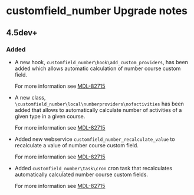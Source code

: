 # customfield_number Upgrade notes

## 4.5dev+

### Added

- A new hook, `customfield_number\hook\add_custom_providers`, has been added which allows automatic calculation of number course custom field.

  For more information see [MDL-82715](https://tracker.moodle.org/browse/MDL-82715)
- A new class, `\customfield_number\local\numberproviders\nofactivities` has been added that allows to automatically calculate number of activities of a given type in a given course.

  For more information see [MDL-82715](https://tracker.moodle.org/browse/MDL-82715)
- Added new webservice `customfield_number_recalculate_value` to recalculate a value of number course custom field.

  For more information see [MDL-82715](https://tracker.moodle.org/browse/MDL-82715)
- Added `customfield_number\task\cron` cron task that recalculates automatically calculated number course custom fields.

  For more information see [MDL-82715](https://tracker.moodle.org/browse/MDL-82715)
